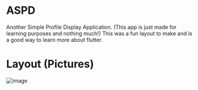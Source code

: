 # ASPD
Another Simple Profile Display Application. (This app is just made for learning purposes and nothing much!)
This was a fun layout to make and is a good way to learn more about flutter. 
# Layout (Pictures)
![image](https://user-images.githubusercontent.com/61245120/151445802-50fff090-f091-4b9f-9707-fe7a09808829.png)

